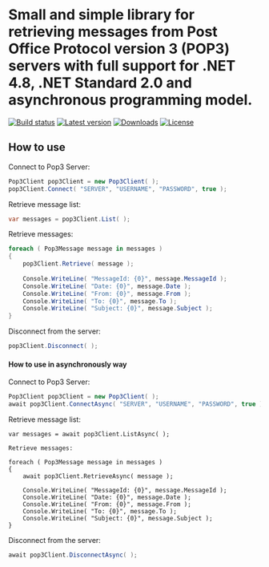 # Small and simple library for retrieving messages from Post Office Protocol version 3 (POP3) servers with full support for .NET 4.8, .NET Standard 2.0 and asynchronous programming model.

[![Build status](https://ci.appveyor.com/api/projects/status/dw0ktp5tt96petnj?svg=true)](https://ci.appveyor.com/project/RodolfoFinochietti/pop3dotnet)
[![Latest version](https://img.shields.io/nuget/v/Pop3.svg?style=plastic)](https://www.nuget.org/packages/Pop3)
[![Downloads](https://img.shields.io/nuget/dt/Pop3.svg?style=plastic)](https://www.nuget.org/packages/Pop3)
[![License](https://img.shields.io/github/license/rfinochi/pop3dotnet.svg?style=plastic)](https://opensource.org/licenses/mit-license.php)

## How to use

Connect to Pop3 Server:

```c#
Pop3Client pop3Client = new Pop3Client( );
pop3Client.Connect( "SERVER", "USERNAME", "PASSWORD", true );
```

Retrieve message list:

```c#
var messages = pop3Client.List( );
```

Retrieve messages:

```c#
foreach ( Pop3Message message in messages )
{ 
	pop3Client.Retrieve( message );
	
	Console.WriteLine( "MessageId: {0}", message.MessageId );
	Console.WriteLine( "Date: {0}", message.Date );
	Console.WriteLine( "From: {0}", message.From );
	Console.WriteLine( "To: {0}", message.To );
	Console.WriteLine( "Subject: {0}", message.Subject );
} 
```

Disconnect from the server:

```c#
pop3Client.Disconnect( );
```

#### How to use in asynchronously way

Connect to Pop3 Server:

```c#
Pop3Client pop3Client = new Pop3Client( );
await pop3Client.ConnectAsync( "SERVER", "USERNAME", "PASSWORD", true );
```

Retrieve message list:

```
var messages = await pop3Client.ListAsync( );

Retrieve messages:

foreach ( Pop3Message message in messages )
{ 
	await pop3Client.RetrieveAsync( message );
	
	Console.WriteLine( "MessageId: {0}", message.MessageId );
	Console.WriteLine( "Date: {0}", message.Date );
	Console.WriteLine( "From: {0}", message.From );
	Console.WriteLine( "To: {0}", message.To );
	Console.WriteLine( "Subject: {0}", message.Subject );
} 
```

Disconnect from the server:

```c#
await pop3Client.DisconnectAsync( );
```
